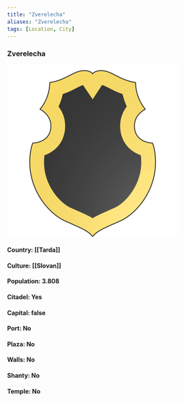 ```yaml
---
title: "Zverelecha"
aliases: "Zverelecha"
tags: [Location, City]
---
```

### Zverelecha
![](attachment/706c6b9ff77fec5055d4963b87a34d80.svg)

#### Country: [[Tarda]]

#### Culture: [[Slovan]]

#### Population: 3.808

#### Citadel: Yes

#### Capital: false

#### Port: No

#### Plaza: No

#### Walls: No

#### Shanty: No

#### Temple: No

